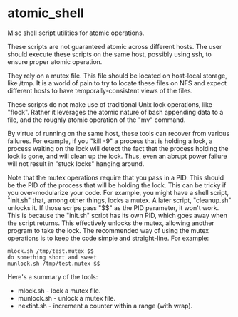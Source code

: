 # atomic_shell
Misc shell script utilities for atomic operations.

These scripts are not guaranteed atomic across different hosts. The user
should execute these scripts on the same host, possibly using ssh, to
ensure proper atomic operation.

They rely on a mutex file. This file should be located on host-local storage,
like /tmp. It is a world of pain to try to locate these files on NFS and
expect different hosts to have temporally-consistent views of the files.

These scripts do not make use of traditional Unix lock operations, like
"flock". Rather it leverages the atomic nature of bash appending data to
a file, and the roughly atomic operation of the "mv" command.

By virtue of running on the same host, these tools can recover from various
failures. For example, if you "kill -9" a process that is holding a lock,
a process waiting on the lock will detect the fact that the process holding
the lock is gone, and will clean up the lock. Thus, even an abrupt power
failure will not result in "stuck locks" hanging around.

Note that the mutex operations require that you pass in a PID. This should
be the PID of the process that will be holding the lock. This can be tricky
if you over-modularize your code. For example, you might have a shell script,
"init.sh" that, among other things, locks a mutex. A later script, "cleanup.sh"
unlocks it. If those scrips pass "$$" as the PID parameter, it won't work.
This is because the "init.sh" script has its own PID, which goes away when
the script returns. This effectively unlocks the mutex, allowing another
program to take the lock. The recommended way of using the mutex operations
is to keep the code simple and straight-line. For example:

```
mlock.sh /tmp/test.mutex $$
do something short and sweet
munlock.sh /tmp/test.mutex $$
```

Here's a summary of the tools:

* mlock.sh - lock a mutex file.
* munlock.sh - unlock a mutex file.
* nextint.sh - increment a counter within a range (with wrap).
